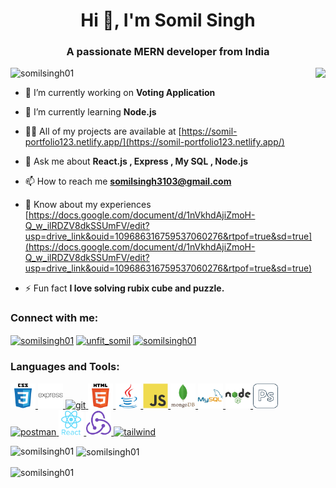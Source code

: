 <h1 align="center">Hi 👋, I'm Somil Singh</h1>
<h3 align="center">A passionate MERN developer from India</h3>
<img align="right" width+"300" src="https://user-images.githubusercontent.com/55389276/140866485-8fb1c876-9a8f-4d6a-98dc-08c4981eaf70.gif">

<p align="left"> <img src="https://komarev.com/ghpvc/?username=somilsingh01&label=Profile%20views&color=0e75b6&style=flat" alt="somilsingh01" /> </p>

- 🔭 I’m currently working on **Voting Application**

- 🌱 I’m currently learning **Node.js**

- 👨‍💻 All of my projects are available at [https://somil-portfolio123.netlify.app/](https://somil-portfolio123.netlify.app/)

- 💬 Ask me about **React.js , Express , My SQL , Node.js**

- 📫 How to reach me **somilsingh3103@gmail.com**

- 📄 Know about my experiences [https://docs.google.com/document/d/1nVkhdAjiZmoH-Q_w_ilRDZV8dkSSUmFV/edit?usp=drive_link&ouid=109686316759537060276&rtpof=true&sd=true](https://docs.google.com/document/d/1nVkhdAjiZmoH-Q_w_ilRDZV8dkSSUmFV/edit?usp=drive_link&ouid=109686316759537060276&rtpof=true&sd=true)

- ⚡ Fun fact **I love solving rubix cube and puzzle.**

<h3 align="left">Connect with me:</h3>
<p align="left">
<a href="https://linkedin.com/in/somilsingh01" target="blank"><img align="center" src="https://raw.githubusercontent.com/rahuldkjain/github-profile-readme-generator/master/src/images/icons/Social/linked-in-alt.svg" alt="somilsingh01" height="30" width="40" /></a>
<a href="https://instagram.com/unfit_somil" target="blank"><img align="center" src="https://raw.githubusercontent.com/rahuldkjain/github-profile-readme-generator/master/src/images/icons/Social/instagram.svg" alt="unfit_somil" height="30" width="40" /></a>
<a href="https://www.leetcode.com/somilsingh01" target="blank"><img align="center" src="https://raw.githubusercontent.com/rahuldkjain/github-profile-readme-generator/master/src/images/icons/Social/leet-code.svg" alt="somilsingh01" height="30" width="40" /></a>
</p>

<h3 align="left">Languages and Tools:</h3>
<p align="left"> <a href="https://www.w3schools.com/css/" target="_blank" rel="noreferrer"> <img src="https://raw.githubusercontent.com/devicons/devicon/master/icons/css3/css3-original-wordmark.svg" alt="css3" width="40" height="40"/> </a> <a href="https://expressjs.com" target="_blank" rel="noreferrer"> <img src="https://raw.githubusercontent.com/devicons/devicon/master/icons/express/express-original-wordmark.svg" alt="express" width="40" height="40"/> </a> <a href="https://git-scm.com/" target="_blank" rel="noreferrer"> <img src="https://www.vectorlogo.zone/logos/git-scm/git-scm-icon.svg" alt="git" width="40" height="40"/> </a> <a href="https://www.w3.org/html/" target="_blank" rel="noreferrer"> <img src="https://raw.githubusercontent.com/devicons/devicon/master/icons/html5/html5-original-wordmark.svg" alt="html5" width="40" height="40"/> </a> <a href="https://www.java.com" target="_blank" rel="noreferrer"> <img src="https://raw.githubusercontent.com/devicons/devicon/master/icons/java/java-original.svg" alt="java" width="40" height="40"/> </a> <a href="https://developer.mozilla.org/en-US/docs/Web/JavaScript" target="_blank" rel="noreferrer"> <img src="https://raw.githubusercontent.com/devicons/devicon/master/icons/javascript/javascript-original.svg" alt="javascript" width="40" height="40"/> </a> <a href="https://www.mongodb.com/" target="_blank" rel="noreferrer"> <img src="https://raw.githubusercontent.com/devicons/devicon/master/icons/mongodb/mongodb-original-wordmark.svg" alt="mongodb" width="40" height="40"/> </a> <a href="https://www.mysql.com/" target="_blank" rel="noreferrer"> <img src="https://raw.githubusercontent.com/devicons/devicon/master/icons/mysql/mysql-original-wordmark.svg" alt="mysql" width="40" height="40"/> </a> <a href="https://nodejs.org" target="_blank" rel="noreferrer"> <img src="https://raw.githubusercontent.com/devicons/devicon/master/icons/nodejs/nodejs-original-wordmark.svg" alt="nodejs" width="40" height="40"/> </a> <a href="https://www.photoshop.com/en" target="_blank" rel="noreferrer"> <img src="https://raw.githubusercontent.com/devicons/devicon/master/icons/photoshop/photoshop-line.svg" alt="photoshop" width="40" height="40"/> </a> <a href="https://postman.com" target="_blank" rel="noreferrer"> <img src="https://www.vectorlogo.zone/logos/getpostman/getpostman-icon.svg" alt="postman" width="40" height="40"/> </a> <a href="https://reactjs.org/" target="_blank" rel="noreferrer"> <img src="https://raw.githubusercontent.com/devicons/devicon/master/icons/react/react-original-wordmark.svg" alt="react" width="40" height="40"/> </a> <a href="https://redux.js.org" target="_blank" rel="noreferrer"> <img src="https://raw.githubusercontent.com/devicons/devicon/master/icons/redux/redux-original.svg" alt="redux" width="40" height="40"/> </a> <a href="https://tailwindcss.com/" target="_blank" rel="noreferrer"> <img src="https://www.vectorlogo.zone/logos/tailwindcss/tailwindcss-icon.svg" alt="tailwind" width="40" height="40"/> </a> </p>

<p><img align="left" src="https://github-readme-stats.vercel.app/api/top-langs?username=somilsingh01&show_icons=true&locale=en&layout=compact" alt="somilsingh01" /></p>

<p>&nbsp;<img align="center" src="https://github-readme-stats.vercel.app/api?username=somilsingh01&show_icons=true&locale=en" alt="somilsingh01" /></p>

<p><img align="center" src="https://github-readme-streak-stats.herokuapp.com/?user=somilsingh01&" alt="somilsingh01" /></p>
